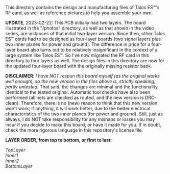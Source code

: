 This directory contains the design and manufacturing files of Talos ES™'s RF card, as well as reference pictures to help you assemble your own.<br>
<p>
<b>UPDATE</b>, 2023-02-22: This PCB initially had two layers. The board illustrated in the "/photos" directory, as well as that shown in the video series, are instances of that initial two-layer version. Since then, other Talos ES™ cards had to be designed as four-layer boards (two signal layers plus two inner planes for power and ground). The difference in price for a four-layer board also turns out to be relatively insignificant in the context of a large system like Talos ES™. So I've now migrated the RF card in this directory to four layers as well. The design files in this directory are now for the updated four-layer board with the originally missing resistor bank.<br>
<p>
<b>DISCLAIMER</b>: <i>I have NOT respun this board myself (as the original works well enough), so the new version in the files above is, strictly speaking, partly untested.</i> That said, the changes are minimal and the functionality identical to the tested original. Automatic tool checks have also been performed (all nets are checked as routed, and the new version is DRC-clean). Therefore, there is no (new) reason to think that this new version won't work; if anything, it will work better, due to the better electrical characteristics of the two inner planes (for power and ground). Still, just as always, I do NOT take responsibility for any mishaps or losses you may incur if you decide to make this board, or have it made for you. If in doubt, check the more rigorous language in this repository's license file.<br>
<p>
<b>LAYER ORDER, from top to bottom, or first to last</b>:<br>
  <p>
<i>
TopLayer<br>
Inner1<br>
Inner2<br>
BottomLayer
</i>
